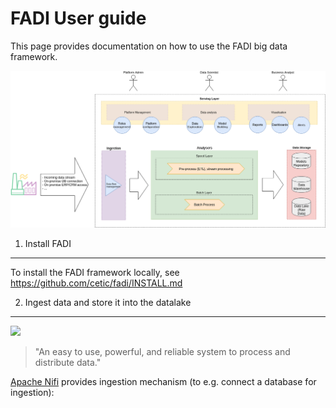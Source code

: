 FADI User guide
=========

This page provides documentation on how to use the FADI big data framework.

![FADI logical view](doc/architecture/FADI-logical-simplified.png)

1. Install FADI
--------

To install the FADI framework locally, see https://github.com/cetic/fadi/INSTALL.md

2. Ingest data and store it into the datalake
-------

<a href="http://nifi.apache.org/" alt="Apache Nifi"><img src="https://nifi.apache.org/assets/images/apache-nifi-logo.svg" width="100px" /></a>

> "An easy to use, powerful, and reliable system to process and distribute data."

[Apache Nifi](http://nifi.apache.org/) provides ingestion mechanism (to e.g. connect a database for ingestion):

